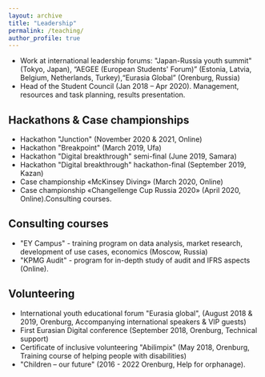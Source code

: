 ```yaml
---
layout: archive
title: "Leadership"
permalink: /teaching/
author_profile: true
---
```

* Work at international leadership forums: "Japan-Russia youth summit" (Tokyo, Japan), “AEGEE (European Students' Forum)” (Estonia, Latvia, Belgium, Netherlands, Turkey),“Eurasia Global” (Orenburg, Russia)
* Head of the Student Council (Jan 2018 – Apr 2020). Management, resources and task planning, results presentation.

## Hackathons & Case championships
* Hackathon "Junction" (November 2020 & 2021, Online)
* Hackathon "Breakpoint" (March 2019, Ufa)
* Hackathon "Digital breakthrough" semi-final (June 2019, Samara)
* Hackathon "Digital breakthrough" hackathon-final (September 2019, Kazan)
* Case championship «McKinsey Diving» (March 2020, Online)
* Case championship «Changellenge Cup Russia 2020» (April 2020, Online).Consulting courses.

## Consulting courses
* "EY Campus" - training program on data analysis, market research, development of use cases, economics (Moscow, Russia)
* "KPMG Audit" - program for in-depth study of audit and IFRS aspects (Online).

## Volunteering
* International youth educational forum "Eurasia global", (August 2018 & 2019, Orenburg, Accompanying international speakers & VIP guests)
* First Eurasian Digital conference (September 2018, Orenburg, Technical support)
* Certificate of inclusive volunteering "Abilimpix" (May 2018, Orenburg, Training course of helping people with disabilities)
* "Children – our future" (2016 - 2022 Orenburg, Help for orphanage).
